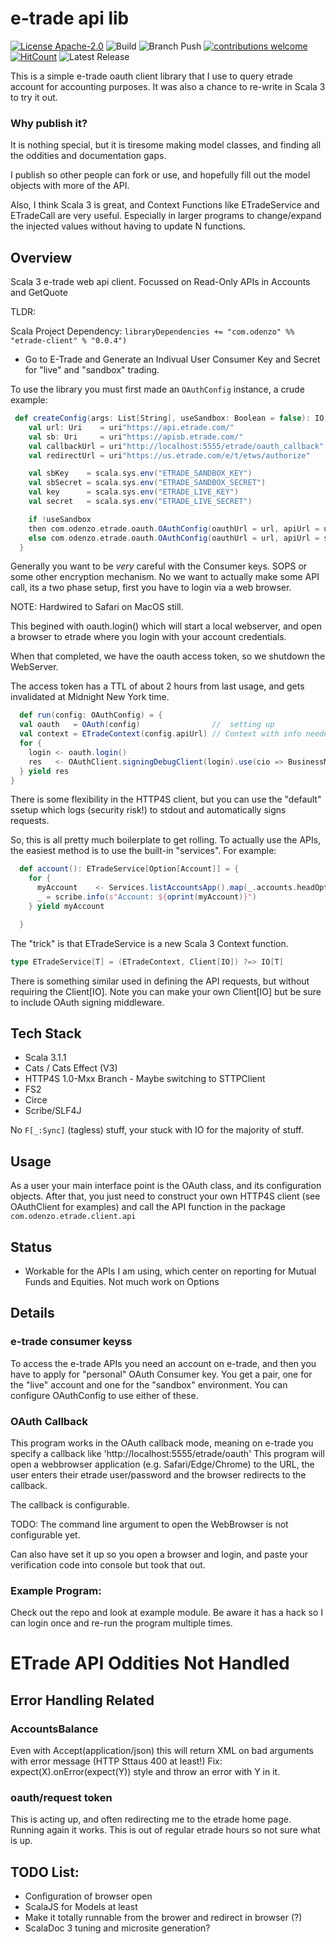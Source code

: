 # e-trade api lib



[![License Apache-2.0](https://img.shields.io/badge/license-Apache--2.0-blue.svg)](https://www.tldrlegal.com/l/apache2)
![Build](https://github.com/odenzo/etrade-client-lib/actions/workflows/ci.yml/badge.svg)
![Branch Push](https://github.com/odenzo/etrade-client-lib/actions/workflows/ci.yml/badge.svg?event=push)
[![contributions welcome](https://img.shields.io/badge/contributions-welcome-brightgreen.svg?style=flat)](https://github.com/dwyl/esta/issues)
[![HitCount](https://hits.dwyl.com/odenzo/etrade-client-lib.svg?style=flat)](http://hits.dwyl.com/odenzo/etrade-client-lib)
![Latest Release](/github/v/release/odenzo/etrade-client-lib?display_name=tag)

This is a simple e-trade oauth client library that I use to query etrade account
for accounting purposes. It was also a chance to re-write in Scala 3 to try it out.

### Why publish it?
It is nothing special, but it is tiresome making model classes, and finding
all the oddities and documentation gaps.

I publish so other people can fork or use, and hopefully fill out the 
model objects with more of the API.

Also, I think Scala 3 is great, and Context Functions like ETradeService
and ETradeCall are very useful. Especially in larger programs to
change/expand the injected values without having to update N functions.


## Overview

Scala 3 e-trade web api client. Focussed on Read-Only APIs in Accounts and GetQuote

TLDR:

Scala Project Dependency:
`libraryDependencies += "com.odenzo" %% "etrade-client" % "0.0.4")`

+ Go to E-Trade and Generate an Indivual User Consumer Key and Secret for "live" and "sandbox" trading.

To use the library you must first made an `OAuthConfig` instance, a crude example:

```scala
 def createConfig(args: List[String], useSandbox: Boolean = false): IO[OAuthConfig] = IO {
    val url: Uri    = uri"https://api.etrade.com/"
    val sb: Uri     = uri"https://apisb.etrade.com/"
    val callbackUrl = uri"http://localhost:5555/etrade/oauth_callback"
    val redirectUrl = uri"https://us.etrade.com/e/t/etws/authorize"

    val sbKey    = scala.sys.env("ETRADE_SANDBOX_KEY")
    val sbSecret = scala.sys.env("ETRADE_SANDBOX_SECRET")
    val key      = scala.sys.env("ETRADE_LIVE_KEY")
    val secret   = scala.sys.env("ETRADE_LIVE_SECRET")

    if !useSandbox
    then com.odenzo.etrade.oauth.OAuthConfig(oauthUrl = url, apiUrl = url, consumer = Consumer(key, secret), callbackUrl, redirectUrl)
    else com.odenzo.etrade.oauth.OAuthConfig(oauthUrl = url, apiUrl = sb, consumer = Consumer(sbKey, sbSecret), callbackUrl, redirectUrl)
  }
```
Generally you want to be *very* careful with the Consumer keys.
SOPS or some other encryption mechanism. No we want 
to actually make some API call, its a two phase setup, first you 
have to login via a web browser.

NOTE: Hardwired to Safari on MacOS still.

This begined with oauth.login() which will start a local webserver,
and open a browser to etrade where you login with your account credentials.

When that completed, we have the oauth access token, so we shutdown the WebServer.

The access token has a TTL of about 2 hours from last usage, and gets invalidated
at Midnight New York time.

```scala
  def run(config: OAuthConfig) = {
  val oauth   = OAuth(config)                //  setting up
  val context = ETradeContext(config.apiUrl) // Context with info needed to construct HTTP Requests
  for {
    login <- oauth.login()
    res   <- OAuthClient.signingDebugClient(login).use(cio => BusinessMain.run(cio, context))
  } yield res
}
```
There is some flexibility in the HTTP4S client, but you can use the "default" ssetup
which logs (security risk!) to stdout and automatically signs requests.

So, this is all pretty much boilerplate to get rolling. 
To actually use the APIs, the easiest method is to use the built-in "services".
For example:

```scala
  def account(): ETradeService[Option[Account]] = {
    for {
      myAccount    <- Services.listAccountsApp().map(_.accounts.headOption) 
      _ = scribe.info(s"Account: ${oprint(myAccount)}")
    } yield myAccount

  }
```
The "trick" is that ETradeService is a new Scala 3 Context function.
```scala
type ETradeService[T] = (ETradeContext, Client[IO]) ?=> IO[T]
```
There is something similar used in defining the API requests, but without 
requiring the Client[IO]. Note you can make your own Client[IO] but be sure
to include OAuth signing middleware.

## Tech Stack
- Scala 3.1.1
- Cats / Cats Effect (V3)
- HTTP4S 1.0-Mxx Branch  - Maybe switching to STTPClient 
- FS2
- Circe
- Scribe/SLF4J 

No `F[_:Sync]` (tagless) stuff, your stuck with IO for the majority of stuff.


## Usage 
As a user your main interface point is the OAuth class, and its configuration objects.
After that, you just need to construct your own HTTP4S client (see OAuthClient for examples) and call the API function 
in the package `com.odenzo.etrade.client.api`


## Status

+ Workable for the APIs I am using, which center on reporting for Mutual Funds and Equities. Not much work on Options


## Details

### e-trade consumer keyss
To access the e-trade APIs you need an account on e-trade, and then you have to apply for "personal" OAuth Consumer key.
You get a pair, one for the "live" account and one for the "sandbox" environment.
You can configure OAuthConfig to use either of these.

### OAuth Callback
This program works in the OAuth callback mode, meaning on e-trade you specify a callback like 'http://localhost:5555/etrade/oauth'
This program will open a webbrowser application (e.g. Safari/Edge/Chrome) to the URL, the user enters their etrade user/password
and the browser redirects to the callback.

The callback is configurable.

TODO: The command line argument to open the WebBrowser is not configurable yet.

Can also have set it up so you open a browser and login, and paste your verification code into console but took that out.


### Example Program:

Check out the repo and look at example module. 
Be aware it has a hack so I can login once and re-run the program multiple times.


# ETrade API Oddities Not Handled

## Error Handling Related
### AccountsBalance
Even with Accept(application/json) this will return XML on bad arguments with error message (HTTP Sttaus 400 at least!)
Fix: expect(X).onError(expect(Y)) style and throw an error with Y in it.



### oauth/request token
This is acting up, and often redirecting me to the etrade home page. Running again it works. This is out of regular etrade hours
so not sure what is up.


## TODO List:

+ Configuration of browser open
+ ScalaJS for Models at least
+ Make it totally runnable from the brower and redirect in browser (?)
+ ScalaDoc 3 tuning and microsite generation?